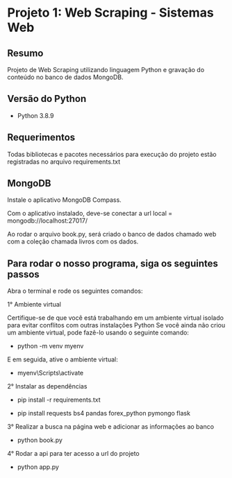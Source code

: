 # Projeto 1: Web Scraping - Sistemas Web 


## Resumo

Projeto de Web Scraping utilizando linguagem Python e gravação do conteúdo no banco de dados MongoDB.

## Versão do Python

- Python 3.8.9

## Requerimentos

Todas bibliotecas e pacotes necessários para execução do projeto estão registradas no arquivo requirements.txt

## MongoDB

Instale o aplicativo MongoDB Compass.

Com o aplicativo instalado, deve-se conectar a url local = mongodb://localhost:27017/

Ao rodar o arquivo book.py, será criado o banco de dados chamado web com a coleção chamada livros com os dados.

## Para rodar o nosso programa, siga os seguintes passos

Abra o terminal e rode os seguintes comandos:

1° Ambiente virtual

Certifique-se de que você está trabalhando em um ambiente virtual isolado para evitar conflitos com outras instalações Python
Se você ainda não criou um ambiente virtual, pode fazê-lo usando o seguinte comando:

- python -m venv myenv

E em seguida, ative o ambiente virtual:

- myenv\Scripts\activate

2° Instalar as dependências

- pip install -r requirements.txt

- pip install requests bs4 pandas forex_python pymongo flask 

3° Realizar a busca na página web e adicionar as informações ao banco

- python book.py

4° Rodar a api para ter acesso a url do projeto

- python app.py
